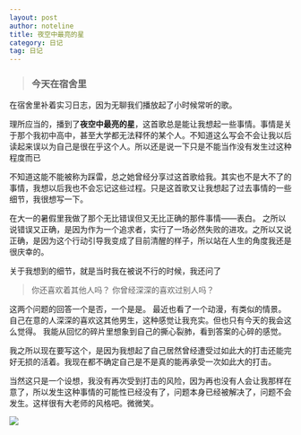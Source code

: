 ```yaml
---
layout: post
author: noteline
title: 夜空中最亮的星
category: 日记
tag: 日记
---
```

>### 今天在宿舍里
在宿舍里补着实习日志，因为无聊我们播放起了小时候常听的歌。
 
理所应当的，播到了**夜空中最亮的星**，这首歌总是能让我想起一些事情。事情是关于那个我初中高中，甚至大学都无法释怀的某个人。不知道这么写会不会让我以后读起来误以为自己是很在乎这个人。所以还是说一下只是不能当作没有发生过这种程度而已
 
不知道这能不能被称为踩雷，总之她曾经分享过这首歌给我。其实也不是大不了的事情，我想以后我也不会忘记这些过程。只是这首歌又让我想起了过去事情的一些细节，我很想写一下。
 
在大一的暑假里我做了那个无比错误但又无比正确的那件事情——表白。
之所以说错误又正确，是因为作为一个追求者，实行了一场必然失败的进攻。之所以又说正确，是因为这个行动引导我变成了目前清醒的样子，所以站在人生的角度我还是很庆幸的。
 
 关于我想到的细节，就是当时我在被说不行的时候，我还问了
 >你还喜欢着其他人吗？
 >你曾经深深的喜欢过别人吗？ 

这两个问题的回答一个是否，一个是是。
最近也看了一个动漫，有类似的情景。自己在意的人深深的喜欢这其他男生，这种感觉让我充实。但也只有今天的我会这么觉得。
我能从回忆的碎片里想象到自己的撕心裂肺，看到答案的心碎的感觉。

我之所以现在要写这个，是因为我想起了自己居然曾经遭受过如此大的打击还能完好无损的活着。我现在都不确定自己是不是真的能再承受一次如此大的打击。

当然这只是一个设想，我没有再次受到打击的风险，因为再也没有人会让我那样在意了，所以发生这种事情的可能性已经没有了，问题本身已经被解决了，问题不会发生。这样很有大老师的风格吧。微微笑。

![](http://wx2.sinaimg.cn/large/006OTYKNly1fknl56qo7fj31kw0amaxt.jpg)
